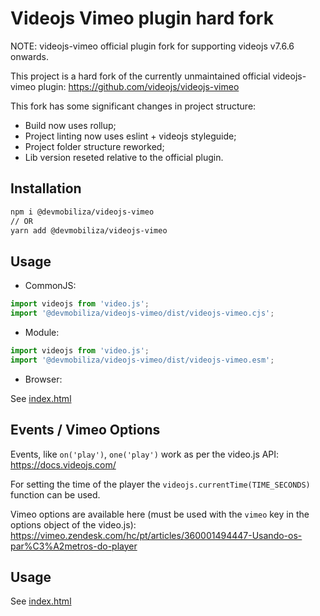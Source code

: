 # Videojs Vimeo plugin hard fork

NOTE: videojs-vimeo official plugin fork for supporting videojs v7.6.6
onwards.

This project is a hard fork of the currently unmaintained official
videojs-vimeo plugin: https://github.com/videojs/videojs-vimeo

This fork has some significant changes in project structure:

- Build now uses rollup;
- Project linting now uses eslint + videojs styleguide;
- Project folder structure reworked;
- Lib version reseted relative to the official plugin.

## Installation

```bash
npm i @devmobiliza/videojs-vimeo
// OR
yarn add @devmobiliza/videojs-vimeo
```

## Usage

- CommonJS:

```js
import videojs from 'video.js';
import '@devmobiliza/videojs-vimeo/dist/videojs-vimeo.cjs';
```

- Module:

```js
import videojs from 'video.js';
import '@devmobiliza/videojs-vimeo/dist/videojs-vimeo.esm';
```

- Browser:

See [index.html](https://github.com/Mobiliza/videojs-vimeo/blob/master/index.html)

## Events / Vimeo Options

Events, like `on('play')`, `one('play')` work as per the video.js API: https://docs.videojs.com/

For setting the time of the player the `videojs.currentTime(TIME_SECONDS)` function can be used.

Vimeo options are available here (must be used with the `vimeo` key in the options object of the video.js): https://vimeo.zendesk.com/hc/pt/articles/360001494447-Usando-os-par%C3%A2metros-do-player



## Usage

See [index.html](https://github.com/videojs/videojs-vimeo/blob/master/index.html)

[videojs]: http://videojs.com/
